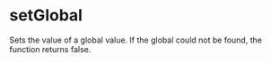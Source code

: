 # setGlobal

Sets the value of a global value. If the global could not be found, the function returns false.
